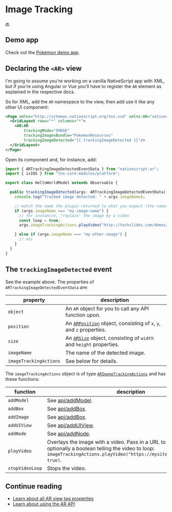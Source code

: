 Image Tracking
==============

[🔙](../README.md)

## Demo app
Check out the [Pokémon demo app](../demo-pokemon).

## Declaring the `<AR>` view
I'm going to assume you're working on a vanilla NativeScript app with XML,
but if you're using Angular or Vue you'll have to register the `AR` element as explained in the respective docs.

So for XML, add the `AR` namespace to the view, then add use it like any other UI component:

```xml
<Page xmlns="http://schemas.nativescript.org/tns.xsd" xmlns:AR="nativescript-ar">
  <GridLayout rows="*" columns="*">
    <AR:AR
        trackingMode="IMAGE"
        trackingImagesBundle="PokemonResources"
        trackingImageDetected="{{ trackingImageDetected }}"/>
  </GridLayout>
</Page>
```

Open its component and, for instance, add:

```typescript
import { ARTrackingImageDetectedEventData } from "nativescript-ar";
import { isIOS } from "tns-core-modules/platform";

export class HelloWorldModel extends Observable {

  public trackingImageDetected(args: ARTrackingImageDetectedEventData): void {
    console.log("Tracked image detected: " + args.imageName);

    // match the name the plugin returned to what you expect (the names in your images bundle)
    if (args.imageName === "my-image-name") {
      // for instancce, "replace" the image by a video
      const loop = true;
      args.imageTrackingActions.playVideo("http://techslides.com/demos/samples/sample.mov", loop);

    } else if (args.imageName === "my-other-image") {
      // etc
    }
  }
}
```

## The `trackingImageDetected` event
See the example above. The properties of `ARTrackingImageDetectedEventData` are:

|property|description
|---|---
|`object`|An `AR` object for you to call any API function upon.
|`position`|An [`ARPosition`](https://github.com/EddyVerbruggen/nativescript-ar/blob/9b6cd01aed9ff31857593288232cc6c3c2d987e7/src/ar-common.ts#L346-L348) object, consisting of `x`, `y`, and `z` properties.
|`size`|An [`ARSize`](https://github.com/EddyVerbruggen/nativescript-ar/blob/9b6cd01aed9ff31857593288232cc6c3c2d987e7/src/ar-common.ts#L332-L340) object, consisting of `width` and `height` properties.
|`imageName`|The name of the detected image.
|`imageTrackingActions`|See below for details.

The `imageTrackingActions` object is of type [`ARImageTrackingActions`](https://github.com/EddyVerbruggen/nativescript-ar/blob/9b6cd01aed9ff31857593288232cc6c3c2d987e7/src/ar-common.ts#L294-L308) and has these functions:

|function|description
|---|---
|`addModel`|See [api/addModel](./api.md#addmodel).
|`addBox`|See [api/addBox](./api.md#addbox).
|`addImage`|See [api/addBox](./api.md#addimage).
|`addUIView`|See [api/addUIView](./api.md#adduiview).
|`addNode`|See [api/addNode](./api.md#addnode).
|`playVideo`|Overlays the image with a video. Pass in a URL to a video, and optionally a boolean telling the video to loop: `imageTrackingActions.playVideo("https://mysite.com/myvideo.mov", true)`.
|`stopVideoLoop`|Stops the video.

## Continue reading
- [Learn about all AR view tag properties](./tag-properties.md)
- [Learn about using the AR API](./api.md)
